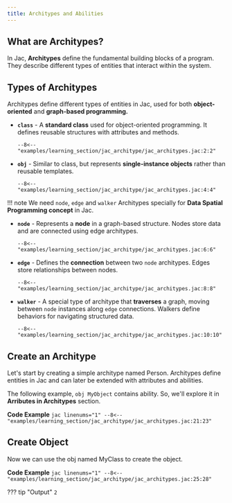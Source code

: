```yaml
---
title: Architypes and Abilities
---
```


## What are Architypes?
In Jac, **Architypes** define the fundamental building blocks of a program. They describe different types of entities that interact within the system.


## Types of Architypes

Architypes define different types of entities in Jac, used for both **object-oriented** and **graph-based programming.**

- **`class`** - A **standard class** used for object-oriented programming. It defines reusable structures with attributes and methods.

    ```jac
    --8<-- "examples/learning_section/jac_architype/jac_architypes.jac:2:2"
    ```

- **`obj`** - Similar to class, but represents **single-instance objects** rather than reusable templates.

    ```jac
    --8<-- "examples/learning_section/jac_architype/jac_architypes.jac:4:4"
    ```

!!! note
    We need `node`, `edge` and `walker` Architypes specially for **Data Spatial Programming concept** in Jac.


- **`node`** - Represents a **node** in a graph-based structure. Nodes store data and are connected using edge architypes.

    ```jac
    --8<-- "examples/learning_section/jac_architype/jac_architypes.jac:6:6"
    ```

- **`edge`** - Defines the **connection** between two `node` architypes. Edges store relationships between nodes.

    ```jac
    --8<-- "examples/learning_section/jac_architype/jac_architypes.jac:8:8"
    ```

- **`walker`** -  A special type of architype that **traverses** a graph, moving between `node` instances along `edge` connections. Walkers define behaviors for navigating structured data.

    ```jac
    --8<-- "examples/learning_section/jac_architype/jac_architypes.jac:10:10"
    ```


## Create an Architype

Let's start by creating a simple architype named Person. Architypes define entities in Jac and can later be extended with attributes and abilities.

The following example, `obj MyObject` contains ability. So, we'll explore it in **Arributes in Architypes** section.

**Code Example**
    ```jac linenums="1"
    --8<-- "examples/learning_section/jac_architype/jac_architypes.jac:21:23"
    ```


## Create Object

Now we can use the obj named MyClass to create the object.

**Code Example**
    ```jac linenums="1"
    --8<-- "examples/learning_section/jac_architype/jac_architypes.jac:25:28"
    ```

??? tip "Output"
    ```
    2
    ```